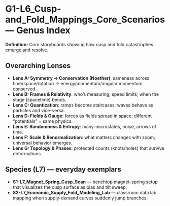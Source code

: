 # G1-L6_Cusp-and_Fold_Mappings_Core_Scenarios — Genus Index
**Definition:** Core storyboards showing how cusp and fold catastrophes emerge and resolve.

## Overarching Lenses

- **Lens A: Symmetry -> Conservation (Noether)**: sameness across time/space/rotation → energy/momentum/angular momentum conserved.
- **Lens B: Frames & Relativity**: who’s measuring; speed limits; when the stage (spacetime) bends.
- **Lens C: Quantization**: ramps become staircases; waves behave as particles and vice-versa.
- **Lens D: Fields & Gauge**: forces as fields spread in space; different “potentials” = same physics.
- **Lens E: Randomness & Entropy**: many-microstates, noise, arrows of time.
- **Lens F: Scale & Renormalization**: what matters changes with zoom; universal behavior emerges.
- **Lens G: Topology & Phases**: protected counts (knots/holes) that survive deformations.

## Species (L7) — everyday exemplars
- **S1-L7_Magnet_Spring_Cusp_Scan** — benchtop magnet-spring setup that visualizes the cusp surface as bias and tilt sweep.
- **S2-L7_Economic_Supply_Fold_Modeling_Lab** — classroom data lab mapping when supply-demand curves suddenly jump branches.

